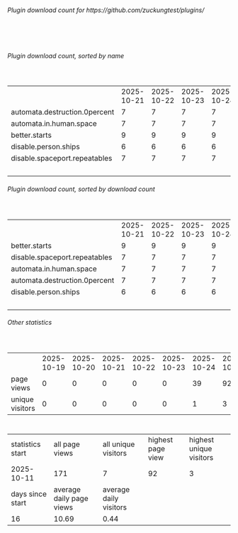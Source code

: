 <h6>Plugin download count for https://github.com/zuckungtest/plugins/</h6><br>
<br>
<h6>Plugin download count, sorted by name</h6><sub><sup><br>
<table>
	<tr>
		<td></td>
		<td>2025-10-21</td>
		<td>2025-10-22</td>
		<td>2025-10-23</td>
		<td>2025-10-24</td>
		<td>2025-10-25</td>
		<td>2025-10-26</td>
		<td>2025-10-27</td>
		<td>today +</td>
	</tr>
	<tr>
		<td>automata.destruction.0percent</td>
		<td>7</td>
		<td>7</td>
		<td>7</td>
		<td>7</td>
		<td>7</td>
		<td>8</td>
		<td>8</td>
		<td></td>
	</tr>
	<tr>
		<td>automata.in.human.space</td>
		<td>7</td>
		<td>7</td>
		<td>7</td>
		<td>7</td>
		<td>7</td>
		<td>8</td>
		<td>8</td>
		<td></td>
	</tr>
	<tr>
		<td>better.starts</td>
		<td>9</td>
		<td>9</td>
		<td>9</td>
		<td>9</td>
		<td>9</td>
		<td>10</td>
		<td>10</td>
		<td></td>
	</tr>
	<tr>
		<td>disable.person.ships</td>
		<td>6</td>
		<td>6</td>
		<td>6</td>
		<td>6</td>
		<td>6</td>
		<td>7</td>
		<td>7</td>
		<td></td>
	</tr>
	<tr>
		<td>disable.spaceport.repeatables</td>
		<td>7</td>
		<td>7</td>
		<td>7</td>
		<td>7</td>
		<td>7</td>
		<td>8</td>
		<td>8</td>
		<td></td>
	</tr>
	<tr>
		<td></td>
		<td></td>
		<td></td>
		<td></td>
		<td></td>
		<td></td>
		<td></td>
		<td>41</td>
		<td>0</td>
	</tr>
</table>
</sub></sup>
<h6>Plugin download count, sorted by download count</h6><sub><sup><br>
<table>
	<tr>
		<td></td>
		<td>2025-10-21</td>
		<td>2025-10-22</td>
		<td>2025-10-23</td>
		<td>2025-10-24</td>
		<td>2025-10-25</td>
		<td>2025-10-26</td>
		<td>2025-10-27</td>
		<td>today +</td>
	</tr>
	<tr>
		<td>better.starts</td>
		<td>9</td>
		<td>9</td>
		<td>9</td>
		<td>9</td>
		<td>9</td>
		<td>10</td>
		<td>10</td>
		<td></td>
	</tr>
	<tr>
		<td>disable.spaceport.repeatables</td>
		<td>7</td>
		<td>7</td>
		<td>7</td>
		<td>7</td>
		<td>7</td>
		<td>8</td>
		<td>8</td>
		<td></td>
	</tr>
	<tr>
		<td>automata.in.human.space</td>
		<td>7</td>
		<td>7</td>
		<td>7</td>
		<td>7</td>
		<td>7</td>
		<td>8</td>
		<td>8</td>
		<td></td>
	</tr>
	<tr>
		<td>automata.destruction.0percent</td>
		<td>7</td>
		<td>7</td>
		<td>7</td>
		<td>7</td>
		<td>7</td>
		<td>8</td>
		<td>8</td>
		<td></td>
	</tr>
	<tr>
		<td>disable.person.ships</td>
		<td>6</td>
		<td>6</td>
		<td>6</td>
		<td>6</td>
		<td>6</td>
		<td>7</td>
		<td>7</td>
		<td></td>
	</tr>
	<tr>
		<td></td>
		<td></td>
		<td></td>
		<td></td>
		<td></td>
		<td></td>
		<td></td>
		<td>41</td>
		<td>0</td>
	</tr>
</table>
</sub></sup>
<h6>Other statistics</h6><sub><sup><br>
<table>
	<tr>
		<td> </td>
		<td>2025-10-19</td>
		<td>2025-10-20</td>
		<td>2025-10-21</td>
		<td>2025-10-22</td>
		<td>2025-10-23</td>
		<td>2025-10-24</td>
		<td>2025-10-25</td>
		<td>2025-10-26</td>
		<td>2025-10-27</td>
	</tr>
	<tr>
		<td>page views</td>
		<td>0</td>
		<td>0</td>
		<td>0</td>
		<td>0</td>
		<td>0</td>
		<td>39</td>
		<td>92</td>
		<td>39</td>
		<td>1</td>
	</tr>
	<tr>
		<td>unique visitors</td>
		<td>0</td>
		<td>0</td>
		<td>0</td>
		<td>0</td>
		<td>0</td>
		<td>1</td>
		<td>3</td>
		<td>2</td>
		<td>1</td>
	</tr>
</table>
<br>
<table>
	<tr>
		<td>statistics start</td>
		<td>all page views</td>
		<td>all unique visitors</td>
		<td>highest page view</td>
		<td>highest unique visitors</td>
	</tr>
	<tr>
		<td>2025-10-11</td>
		<td>171</td>
		<td>7</td>
		<td>92</td>
		<td>3</td>
	</tr>
	<tr>
		<td>days since start</td>
		<td>average daily page views</td>
		<td>average daily visitors</td>
		<td></td>
		<td></td>
	</tr>
	<tr>
		<td>16</td>
		<td>10.69</td>
		<td>0.44</td>
		<td></td>
		<td></td>
	</tr>
</table>
</sub></sup>
